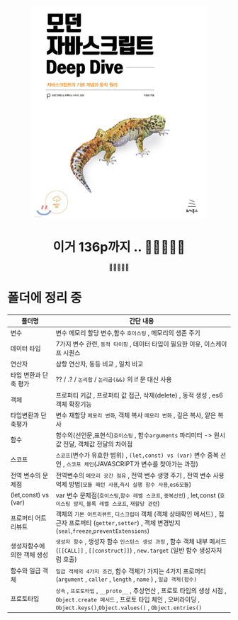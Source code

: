 <center>

![image](./image/12.png)<br />

이거 136p까지
..
🎯💡🔥📌✅
=======
🎯💡🔥📌✅

</center>

# 폴더에 정리 중

| 폴더명                      | 간단 내용                                                                                                                                                                                  |
| --------------------------- | ------------------------------------------------------------------------------------------------------------------------------------------------------------------------------------------ |
| 변수                        | 변수 메모리 할당 변수,함수 `호이스팅` , 메모리의 생존 주기                                                                                                                                 |
| 데이터 타입                 | 7가지 변수 관련, `동적 타이핑` , 데이터 타입이 필요한 이유, 이스케이프 시퀀스                                                                                                              |
| 연산자                      | 삼항 연산자, 동등 비교 , 일치 비교                                                                                                                                                         |
| 타입 변환과 단축 평가       | ?? / .? / `논리합` / `논리곱(&&)` 의 if 문 대신 사용                                                                                                                                       |
| 객체                        | 프로퍼티 키값 , 프로퍼티 값 접근, 삭제(delete) , 동적 생성 , es6 객체 확장기능                                                                                                             |
| 타입변환과 단축평가         | 변수 재할당 `메모리 변화`, 객체 복사 `메모리 변화` , 깊은 복사, 얕은 복사                                                                                                                  |
| 함수                        | 함수의(선언문,표현식)`호이스팅` , 함수`arguments` 파리미터 -> 원시값 전달, 객체값 전달의 차이점                                                                                            |
| 스코프                      | `스코프`(변수가 유효한 범위) , `(let,const) vs (var)` 변수 중복 선언 , `스코프 체인`(JAVASCRIPT가 변수를 찾아가는 과정)                                                                    |
| 전역 변수의 문제점          | 전역변수의 `메모리 공간 점유` , 전역 변수 생명 주기 , 전역 변수 사용억제 방법(`모듈 패턴 사용`,`즉시 실행 함수 사용`,`es6모듈`)                                                            |
| (let,const) vs (var)        | var 변수 문제점(`호이스팅`,`함수 레벨 스코프`, `중복선언`) , let,const (`호이스팅 방지`, `블록 레벨 스코프`, `재할당 관련`)                                                                |
| 프로퍼티 어트리뷰트         | 객체의 `기본 어트리뷰트`, `디스크립터` 객체 (객체 상태확인 메서드) , 접근자 프로퍼티 (`getter,setter`) , 객체 변경방지 (`seal`,`freeze`,`preventExtensions`)                               |
| 생성자함수에 의한 객체 생성 | `생성자 함수` , 생성자 함수 `인스턴스 생성 과정` , 함수 객체 내부 메서드 (`[[CALL]]` , `[[construct]]`) , `new.target` (일반 함수 생성자처럼 호출)                                         |
| 함수와 일급 객체            | `일급 객체의 4가지 조건`, 함수 객체가 가지는 4가지 프로퍼티(`argument` , `caller` , `length` , `name` ) , `일급 객체(함수) `                                                               |
| 프로토타입                  | `상속` , `프로토타입` , `__proto__` , 추상연산 , 프로토 타입의 생성 시점 , `Object.create 메서드` , 프로토 타입 체인 , 오버라이딩 , `Object.keys()`,`Object.values()` , `Object.entries()` |

